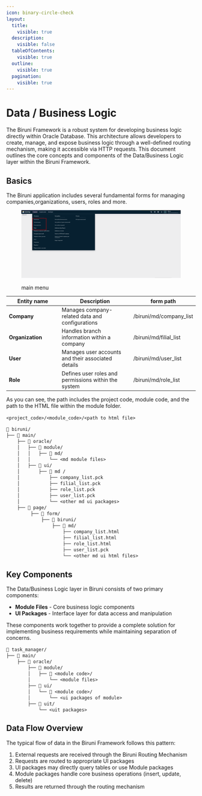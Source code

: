 ```yaml
---
icon: binary-circle-check
layout:
  title:
    visible: true
  description:
    visible: false
  tableOfContents:
    visible: true
  outline:
    visible: true
  pagination:
    visible: true
---
```


# Data / Business Logic

The Biruni Framework is a robust system for developing business logic directly within Oracle Database. This architecture allows developers to create, manage, and expose business logic through a well-defined routing mechanism, making it accessible via HTTP requests. This document outlines the core concepts and components of the Data/Business Logic layer within the Biruni Framework.

## Basics

The Biruni application includes several fundamental forms for managing companies,organizations, users, roles and more.

<figure><img src="../.gitbook/assets/data-business-logic/main-forms.png" alt=""><figcaption><p>main menu</p></figcaption></figure>

<table data-full-width="false"><thead><tr><th width="171">Entity name</th><th width="270">Description</th><th>form path</th></tr></thead><tbody><tr><td><strong>Company</strong></td><td>Manages company-related data and configurations</td><td>/biruni/md/company_list</td></tr><tr><td><strong>Organization</strong></td><td>Handles branch information within a company</td><td>/biruni/md/filial_list</td></tr><tr><td><strong>User</strong></td><td>Manages user accounts and their associated details</td><td>/biruni/md/user_list</td></tr><tr><td><strong>Role</strong></td><td>Defines user roles and permissions within the system</td><td>/biruni/md/role_list</td></tr></tbody></table>

As you can see, the path includes the project code, module code, and the path to the HTML file within the module folder.

`<project_code>/<module_code>/<path to html file>`

```
📁 biruni/
├── 📁 main/
    ├── 📁 oracle/
    │   ├── 📁 module/
    │   │   ├── 📁 md/
    │   │       └── <md module files>
    │   ├── 📁 ui/
    │       ├── 📁 md /
    │           ├── company_list.pck
    │           ├── filial_list.pck
    │           ├── role_list.pck
    │           ├── user_list.pck
    │           └── <other md ui packages>
    ├── 📁 page/
         ├── 📁 form/
             ├── 📁 biruni/
                 ├── 📁 md/
                     ├── company_list.html
                     ├── filial_list.html
                     ├── role_list.html
                     ├── user_list.pck
                     └── <other md ui html files>
```

## Key Components

The Data/Business Logic layer in Biruni consists of two primary components:

* **Module Files** - Core business logic components
* **UI Packages** - Interface layer for data access and manipulation

These components work together to provide a complete solution for implementing business requirements while maintaining separation of concerns.

```
📁 task_manager/
├── 📁 main/
    ├── 📁 oracle/
        ├── 📁 module/
        │   ├── 📁 <module code>/
        │       └── <module files>
        ├── 📁 ui/
        │   └── 📁 <module code>/
        │       └── <ui packages of module>
        ├── 📁 uit/
            └── <uit packages>    
```

## Data Flow Overview

The typical flow of data in the Biruni Framework follows this pattern:

1. External requests are received through the Biruni Routing Mechanism
2. Requests are routed to appropriate UI packages
3. UI packages may directly query tables or use Module packages
4. Module packages handle core business operations (insert, update, delete)
5. Results are returned through the routing mechanism
